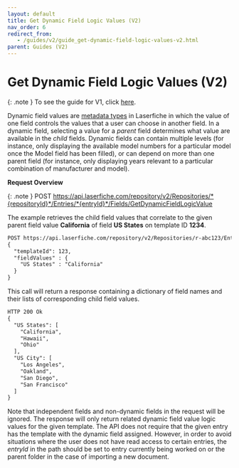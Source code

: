 ```yaml
---
layout: default
title: Get Dynamic Field Logic Values (V2)
nav_order: 6
redirect_from:
   - /guides/v2/guide_get-dynamic-field-logic-values-v2.html
parent: Guides (V2)
---
```

<!--Copyright (c) Laserfiche.
Licensed under the MIT License. See LICENSE in the project root for license information.-->
      
# Get Dynamic Field Logic Values (V2)

{: .note }
To see the guide for V1, click [here](../guide_get-dynamic-field-logic-values.html).


Dynamic field values are [metadata types](https://doc.laserfiche.com/laserfiche.documentation/en-us/Default.htm#Dynamic-Fields.htm) in Laserfiche in which the value of one field controls the values that a user can choose in another field. In a dynamic field, selecting a value for a *parent* field determines what value are available in the *child* fields. Dynamic fields can contain multiple levels (for instance, only displaying the available model numbers for a particular model once the Model field has been filled), or can depend on more than one parent field (for instance, only displaying years relevant to a particular combination of manufacturer and model).

**Request Overview**


{: .note }
POST https://api.laserfiche.com/repository/v2/Repositories/*{repositoryId}*/Entries/*{entryId}*/Fields/GetDynamicFieldLogicValue

The example retrieves the child field values that correlate to the given parent field value **California** of field **US States** on template ID **1234**.

```xml
POST https://api.laserfiche.com/repository/v2/Repositories/r-abc123/Entries/12345/Fields/GetDynamicFieldLogicValue
{
  "templateId": 123,
  "fieldValues" : {
    "US States" : "California"
  }
}
```

This call will return a response containing a dictionary of field names and their lists of corresponding child field values.

```xml
HTTP 200 Ok
{
  "US States": [
    "California",
    "Hawaii",
    "Ohio"
  ],
  "US City": [
    "Los Angeles",
    "Oakland",
    "San Diego",
    "San Francisco"
  ]
}
```

Note that independent fields and non-dynamic fields in the request will be ignored. The response will only return related dynamic field value logic values for the given template. The API does not require that the given entry has the template with the dynamic field assigned. However, in order to avoid situations where the user does not have read access to certain entries, the *entryId* in the path should be set to entry currently being worked on or the parent folder in the case of importing a new document.